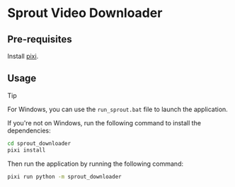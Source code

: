 # Sprout Video Downloader

## Pre-requisites

Install [pixi](https://pixi.sh/latest/#installation).

## Usage

> [!TIP]
> For Windows, you can use the `run_sprout.bat` file to launch the application. 

If you're not on Windows, run the following command to install the dependencies:

```bash
cd sprout_downloader
pixi install
```

Then run the application by running the following command:

```bash
pixi run python -m sprout_downloader
```

